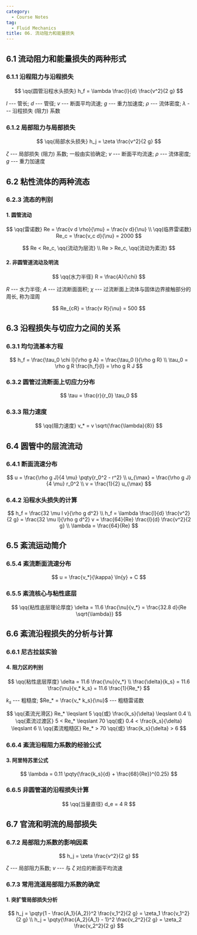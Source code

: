 ```yaml
---
category:
  - Course Notes
tag:
  - Fluid Mechanics
title: 06. 流动阻力和能量损失
---
```


## 6.1 流动阻力和能量损失的两种形式

### 6.1.1 沿程阻力与沿程损失

$$
\qq{圆管沿程水头损失} h_f = \lambda \frac{l}{d} \frac{v^2}{2 g}
$$

$l$ --- 管长; $d$ --- 管径; $v$ --- 断面平均流速; $g$ --- 重力加速度; $\rho$ --- 流体密度; $\lambda$ --- 沿程损失 (阻力) 系数

### 6.1.2 局部阻力与局部损失

$$
\qq{局部水头损失} h_j = \zeta \frac{v^2}{2 g}
$$

$\zeta$ --- 局部损失 (阻力) 系数; 一般由实验确定; $v$ --- 断面平均流速; $\rho$ --- 流体密度; $g$ --- 重力加速度

## 6.2 粘性流体的两种流态

### 6.2.3 流态的判别

#### 1. 圆管流动

$$
\qq{雷诺数} Re = \frac{v d \rho}{\mu} = \frac{v d}{\nu} \\
\qq{临界雷诺数} Re_c = \frac{v_c d}{\nu} = 2000
$$

$$
Re < Re_c, \qq{流动为层流} \\
Re > Re_c, \qq{流动为紊流}
$$

#### 2. 非圆管道流动及明流

$$
\qq{水力半径} R = \frac{A}{\chi}
$$

$R$ --- 水力半径; $A$ --- 过流断面面积; $\chi$ --- 过流断面上流体与固体边界接触部分的周长, 称为湿周

$$
Re_{cR} = \frac{v R}{\nu} = 500
$$

## 6.3 沿程损失与切应力之间的关系

### 6.3.1 均匀流基本方程

$$
h_f = \frac{\tau_0 \chi l}{\rho g A} = \frac{\tau_0 l}{\rho g R} \\
\tau_0 = \rho g R \frac{h_f}{l} = \rho g R J
$$

### 6.3.2 圆管过流断面上切应力分布

$$
\tau = \frac{r}{r_0} \tau_0
$$

### 6.3.3 阻力速度

$$
\qq{阻力速度} v_* = v \sqrt{\frac{\lambda}{8}}
$$

## 6.4 圆管中的层流流动

### 6.4.1 断面流速分布

$$
u = \frac{\rho g J}{4 \mu} \pqty{r_0^2 - r^2} \\
u_{\max} = \frac{\rho g J}{4 \mu} r_0^2       \\
v = \frac{1}{2} u_{\max}
$$

### 6.4.2 沿程水头损失的计算

$$
h_f = \frac{32 \mu l v}{\rho g d^2} \\
h_f = \lambda \frac{l}{d} \frac{v^2}{2 g} = \frac{32 \mu l}{\rho g d^2} v = \frac{64}{Re} \frac{l}{d} \frac{v^2}{2 g} \\
\lambda = \frac{64}{Re}
$$

## 6.5 紊流运动简介

### 6.5.4 紊流断面流速分布

$$
u = \frac{v_*}{\kappa} \ln{y} + C
$$

### 6.5.5 紊流核心与粘性底层

$$
\qq{粘性底层理论厚度} \delta = 11.6 \frac{\nu}{v_*} = \frac{32.8 d}{Re \sqrt{\lambda}}
$$

## 6.6 紊流沿程损失的分析与计算

### 6.6.1 尼古拉兹实验

#### 4. 阻力区的判别

$$
\qq{粘性底层厚度} \delta = 11.6 \frac{\nu}{v_*} \\
\frac{\delta}{k_s} = 11.6 \frac{\nu}{v_* k_s} = 11.6 \frac{1}{Re_*}
$$

$k_s$ --- 粗糙度; $Re_* = \frac{v_* k_s}{\nu}$ --- 粗糙雷诺数

$$
\qq{紊流光滑区} Re_* \leqslant 5 \qq{或} \frac{k_s}{\delta} \leqslant 0.4 \\
\qq{紊流过渡区} 5 < Re_* \leqslant 70 \qq{或} 0.4 < \frac{k_s}{\delta} \leqslant 6 \\
\qq{紊流粗糙区} Re_* > 70 \qq{或} \frac{k_s}{\delta} > 6
$$

### 6.6.4 紊流沿程阻力系数的经验公式

#### 3. 阿里特苏里公式

$$
\lambda = 0.11 \pqty{\frac{k_s}{d} + \frac{68}{Re}}^{0.25}
$$

### 6.6.5 非圆管道的沿程损失计算

$$
\qq{当量直径} d_e = 4 R
$$

## 6.7 官流和明流的局部损失

### 6.7.2 局部阻力系数的影响因素

$$
h_j = \zeta \frac{v^2}{2 g}
$$

$\zeta$ --- 局部阻力系数; $v$ --- 与 $\zeta$ 对应的断面平均流速

### 6.7.3 常用流道局部阻力系数的确定

#### 1. 突扩管局部损失分析

$$
h_j = \pqty{1 - \frac{A_1}{A_2}}^2 \frac{v_1^2}{2 g} = \zeta_1 \frac{v_1^2}{2 g} \\
h_j = \pqty{\frac{A_2}{A_1} - 1}^2 \frac{v_2^2}{2 g} = \zeta_2 \frac{v_2^2}{2 g}
$$
